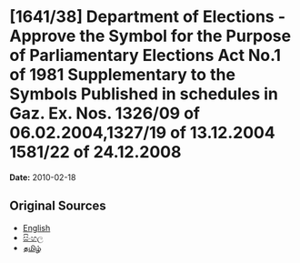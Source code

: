 # [1641/38] Department of Elections - Approve the Symbol for the Purpose of Parliamentary Elections Act No.1 of 1981 Supplementary to the Symbols Published in schedules in Gaz. Ex. Nos. 1326/09 of 06.02.2004,1327/19 of 13.12.2004 1581/22 of 24.12.2008

**Date:** 2010-02-18

## Original Sources

- [English](https://documents.gov.lk/view/extra-gazettes/2010/2/1641-38_E.pdf)
- [සිංහල](https://documents.gov.lk/view/extra-gazettes/2010/2/1641-38_S.pdf)
- [தமிழ்](https://documents.gov.lk/view/extra-gazettes/2010/2/1641-38_T.pdf)
